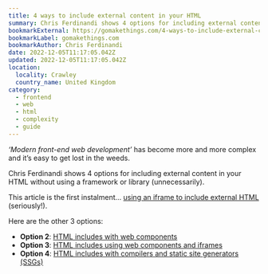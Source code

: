 ```yaml
---
title: 4 ways to include external content in your HTML
summary: Chris Ferdinandi shows 4 options for including external content in your HTML without using a framework or library (unnecessarily).
bookmarkExternal: https://gomakethings.com/4-ways-to-include-external-content-in-your-html/
bookmarkLabel: gomakethings.com
bookmarkAuthor: Chris Ferdinandi
date: 2022-12-05T11:17:05.042Z
updated: 2022-12-05T11:17:05.042Z
location:
  locality: Crawley
  country_name: United Kingdom
category:
  - frontend
  - web
  - html
  - complexity
  - guide
---
```


*‘Modern front-end web development’* has become more and more complex and it’s easy to get lost in the weeds.

Chris Ferdinandi shows 4 options for including external content in your HTML without using a framework or library (unnecessarily).

This article is the first instalment&hellip; [using an iframe to include external HTML](https://gomakethings.com/4-ways-to-include-external-content-in-your-html/) (seriously!).

Here are the other 3 options:

- **Option 2**: [HTML includes with web components](https://gomakethings.com/html-includes-with-web-components/)
- **Option 3**: [HTML includes using web components and iframes](https://gomakethings.com/html-includes-using-web-components-and-iframes/)
- **Option 4**: [HTML includes with compilers and static site generators (SSGs)](https://gomakethings.com/html-includes-with-compilers-and-static-site-generators-ssgs/)
